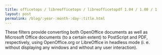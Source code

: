 ```yaml
---
title: officetops / libreofficetops / libreofficetopdf 1.04 / 1.00 / 1.00
layout: post
permalink: /blog/:year-:month-:day-:title.html
---
```


These filters provide converting both OpenOffice documents as well as
Microsoft Office documents (to a certain extent) to PostScript and PDF,
respectively, using OpenOffice.org or LibreOffice in headless mode
(i. e. without displaying any windows and without any user interaction).

